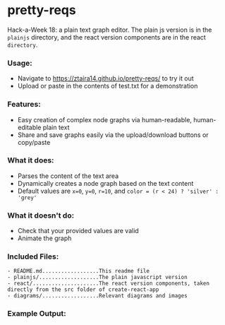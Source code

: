 # pretty-reqs
Hack-a-Week 18: a plain text graph editor. The plain js version is in the
`plainjs` directory, and the react version components are in the react `directory`.

### Usage:
- Navigate to https://ztaira14.github.io/pretty-reqs/ to try it out
- Upload or paste in the contents of test.txt for a demonstration

### Features:
- Easy creation of complex node graphs via human-readable, human-editable plain text
- Share and save graphs easily via the upload/download buttons or copy/paste

### What it does:
- Parses the content of the text area
- Dynamically creates a node graph based on the text content
- Default values are `x=0`, `y=0`, `r=10`, and `color = (r < 24) ? 'silver' : 'grey'`

### What it doesn't do:
- Check that your provided values are valid
- Animate the graph

### Included Files:
```
- README.md..................This readme file
- plainjs/...................The plain javascript version
- react/.....................The react version components, taken directly from the src folder of create-react-app
- diagrams/..................Relevant diagrams and images
```
### Example Output:


